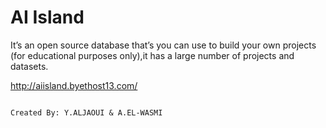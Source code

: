 # AI Island

It’s an open source database that’s you can use to build your own projects (for educational purposes only),it has a large number of projects and datasets.

http://aiisland.byethost13.com/

                                                                        Created By: Y.ALJAOUI & A.EL-WASMI
